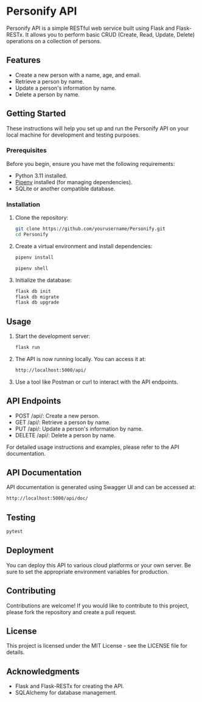 # Personify API
Personify API is a simple RESTful web service built using Flask and Flask-RESTx. It allows you to perform basic CRUD (Create, Read, Update, Delete) operations on a collection of persons.
## Features
- Create a new person with a name, age, and email.
- Retrieve a person by name.
- Update a person's information by name.
- Delete a person by name.
## Getting Started
These instructions will help you set up and run the Personify API on your local machine for development and testing purposes.
### Prerequisites
Before you begin, ensure you have met the following requirements:

- Python 3.11 installed.
- [Pipenv](https://pipenv.pypa.io/en/latest/) installed (for managing dependencies).
- SQLite or another compatible database.
### Installation
1. Clone the repository:
   ~~~ bash
   git clone https://github.com/yourusername/Personify.git
   cd Personify
   ~~~
2. Create a virtual environment and install dependencies:
   ~~~ bash
   pipenv install

   pipenv shell
   ~~~
3. Initialize the database:
   ~~~ bash
   flask db init
   flask db migrate
   flask db upgrade
   ~~~

## Usage

1. Start the development server:
   ~~~ bash
   flask run
   ~~~
2. The API is now running locally. You can access it at:
   ~~~ bash
   http://localhost:5000/api/
   ~~~
3. Use a tool like Postman or curl to interact with the API endpoints.

## API Endpoints
- POST /api/: Create a new person.
- GET /api/<name>: Retrieve a person by name.
- PUT /api/<name>: Update a person's information by name.
- DELETE /api/<name>: Delete a person by name.

For detailed usage instructions and examples, please refer to the API documentation.

## API Documentation

API documentation is generated using Swagger UI and can be accessed at:
   ~~~ bash
   http://localhost:5000/api/doc/
   ~~~

## Testing

   ~~~ bash
   pytest
   ~~~

## Deployment

You can deploy this API to various cloud platforms or your own server. Be sure to set the appropriate environment variables for production.

## Contributing

Contributions are welcome! If you would like to contribute to this project, please fork the repository and create a pull request.

## License

This project is licensed under the MIT License - see the LICENSE file for details.

## Acknowledgments

- Flask and Flask-RESTx for creating the API.
- SQLAlchemy for database management.
